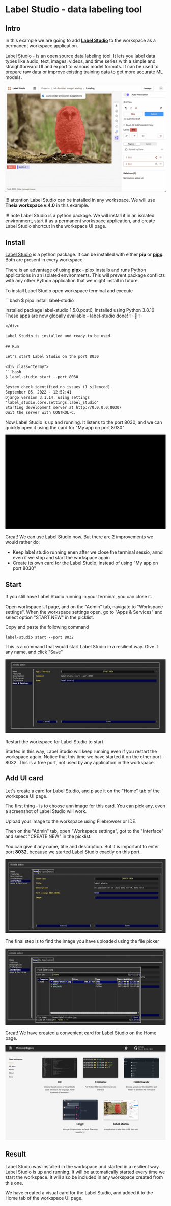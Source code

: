 # Label Studio - data labeling tool

## Intro

In this example we are going to add [__Label Studio__](https://labelstud.io/) to the workspace as a permanent workspace application.   

[Label Studio](https://labelstud.io/) - is an open source data labeling tool. It lets you label data types like audio, text, 
images, videos, and time series with a simple and straightforward UI and export to various model formats. 
It can be used to prepare raw data or improve existing training data to get more accurate ML models.

![label-studio](img/label-studio.jpg)

!!! attention
    Label Studio can be installed in any workspace. We will use __Theia workspace v.4.0__ in this example.  

!!! note
    Label Studio is a python package. We will install it in an isolated environment, start it as a permanent workspace application, 
    and create Label Studio shortcut in the workspace UI page.   

## Install 

[Label Studio](https://pypi.org/project/label-studio/) is a python package. It can be installed with either __pip__ or [__pipx__](https://github.com/pypa/pipx). 
Both are present in every workspace.    

There is an advantage of using [__pipx__](https://github.com/pypa/pipx) - pipx installs and runs Python applications in an 
isolated environments. This will prevent package conflicts with any other Python application that we might install in future.  

To install Label Studio open workspace terminal and execute 
<div class="termy">
```bash
$ pipx install label-studio

  installed package label-studio 1.5.0.post0, installed using Python 3.8.10
  These apps are now globally available
    - label-studio
done! ✨ 🌟 ✨
```
</div>

Label Studio is installed and ready to be used. 

## Run

Let's start Label Studio on the port 8030

<div class="termy">
```bash
$ label-studio start --port 8030

System check identified no issues (1 silenced).
September 05, 2022 - 12:52:41
Django version 3.1.14, using settings 'label_studio.core.settings.label_studio'
Starting development server at http://0.0.0.0:8030/
Quit the server with CONTROL-C.
```
</div>

Now Label Studio is up and running. It listens to the port 8030, and we can quickly open it using 
the card for "My app on port 8030"

![label-studio-run](img/label-studio-run.gif)

Great! We can use Label Studio now. But there are 2 improvements we would rather do: 

- Keep label studio running enen after we close the terminal sessio, annd even if we stop and start the workspace again 
- Create its own card for the Label Studio, instead of using "My app on port 8030"

## Start 

If you still have Label Studio running in your terminal, you can close it.  

Open workspace UI page, and on the "Admin" tab, navigate to "Workspace settings". When the workspace settings open, 
go to "Apps & Services" and select option "START NEW" in the picklist.   

Copy and paste the following command

```
label-studio start --port 8032
```

This is a command that would start Label Studio in a resilient way. Give it any name, and click "Save"

![label-studio-start](img/label-studio-start.png)

Restart the workspace for Label Studio to start.  

Started in this way, Label Studio will keep running even if you restart the workspace again. Notice that this time we have 
started it on the other port - 8032. This is a free port, not used by any application in the workspace.  

## Add UI card

Let's create a card for Label Studio, and place it on the "Home" tab of the workspace UI page.  

The first thing - is to choose ann image for this card. You can pick any, even a screenshot of Label Studio will work.  

Upload your image to the workspace using Filebrowser or IDE.  

Then on the "Admin" tab, open "Workspace settings", got to the "Interface" and select "CREATE NEW" in the picklist.  

You can give it any name, title and description. But it is important to enter port __8032__, because we started Label Studio 
exactly on this port.  

![label-studio-jpg](img/label-studio-ui.jpg)

The final step is to find the image you have uploaded using the file picker

![label-studio-ui-file](img/label-studio-ui-file.png) 

Great! We have created a convenient card for Label Studio on the Home page.  

![label-studio-wrk](img/wrk-label-studio.jpg)

## Result 

Label Studio was installed in the workspace and started in a resilient way. Label Studio is up and running. It will 
be automatically started every time we start the workspace. It will also be included in any workspace created from this one.  

We have created a visual card for the Label Studio, and added it to the Home tab of the workspace UI page.